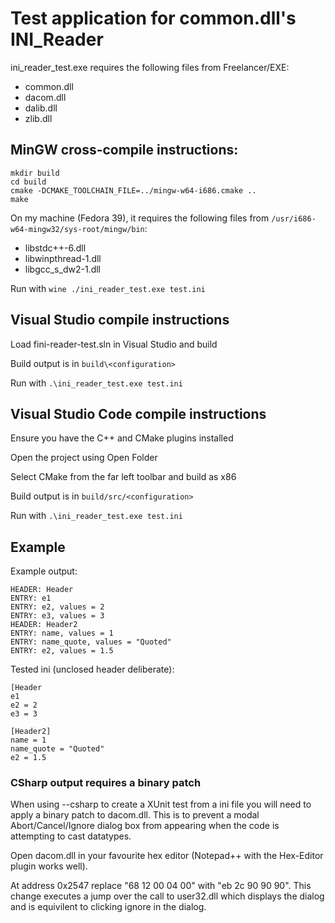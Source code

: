# Test application for common.dll's INI_Reader

ini_reader_test.exe requires the following files from Freelancer/EXE:
- common.dll
- dacom.dll
- dalib.dll
- zlib.dll

## MinGW cross-compile instructions:

```
mkdir build
cd build
cmake -DCMAKE_TOOLCHAIN_FILE=../mingw-w64-i686.cmake ..
make
```

On my machine (Fedora 39), it requires the following files from `/usr/i686-w64-mingw32/sys-root/mingw/bin`:

- libstdc++-6.dll
- libwinpthread-1.dll
- libgcc_s_dw2-1.dll

Run with `wine ./ini_reader_test.exe test.ini`

## Visual Studio compile instructions

Load fini-reader-test.sln in Visual Studio and build

Build output is in `build\<configuration>`

Run with `.\ini_reader_test.exe test.ini`

## Visual Studio Code compile instructions

Ensure you have the C++ and CMake plugins installed

Open the project using Open Folder

Select CMake from the far left toolbar and build as x86

Build output is in `build/src/<configuration>`

Run with `.\ini_reader_test.exe test.ini`

## Example

Example output:

```
HEADER: Header
ENTRY: e1
ENTRY: e2, values = 2
ENTRY: e3, values = 3
HEADER: Header2
ENTRY: name, values = 1
ENTRY: name_quote, values = "Quoted"
ENTRY: e2, values = 1.5
```

Tested ini (unclosed header deliberate):

```
[Header
e1
e2 = 2
e3 = 3

[Header2]
name = 1
name_quote = "Quoted"
e2 = 1.5
```

### CSharp output requires a binary patch

When using --csharp to create a XUnit test from a ini file you will need to apply a binary patch to dacom.dll. This is to prevent a modal Abort/Cancel/Ignore dialog box from appearing when the code is attempting to cast datatypes. 

Open dacom.dll in your favourite hex editor (Notepad++ with the Hex-Editor plugin works well). 

At address 0x2547 replace "68 12 00 04 00" with "eb 2c 90 90 90".
This change executes a jump over the call to user32.dll which displays the dialog and is equivilent to clicking ignore in the dialog.
